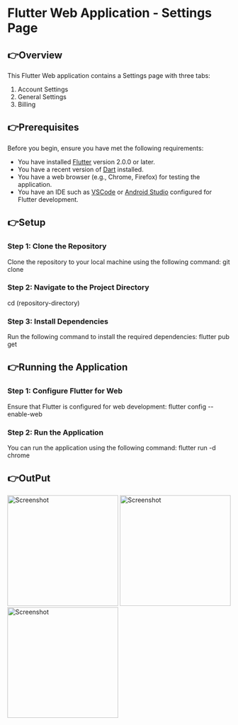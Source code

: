 # Flutter Web Application - Settings Page

## 👉Overview
This Flutter Web application contains a Settings page with three tabs: 
1. Account Settings
2. General Settings
3. Billing

## 👉Prerequisites
Before you begin, ensure you have met the following requirements:
- You have installed [Flutter](https://flutter.dev/docs/get-started/install) version 2.0.0 or later.
- You have a recent version of [Dart](https://dart.dev/get-dart) installed.
- You have a web browser (e.g., Chrome, Firefox) for testing the application.
- You have an IDE such as [VSCode](https://code.visualstudio.com/) or [Android Studio](https://developer.android.com/studio) configured for Flutter development.

## 👉Setup

### Step 1: Clone the Repository
Clone the repository to your local machine using the following command:
git clone <repository-url>
### Step 2: Navigate to the Project Directory
cd (repository-directory)
### Step 3: Install Dependencies
Run the following command to install the required dependencies:
flutter pub get
## 👉Running the Application
### Step 1: Configure Flutter for Web
Ensure that Flutter is configured for web development:
flutter config --enable-web
### Step 2: Run the Application
You can run the application using the following command:
flutter run -d chrome
## 👉OutPut

  <img src="https://github.com/user-attachments/assets/19367164-d233-42f8-a7c9-d1bae126250a" alt="Screenshot" width="250" height="250">
  <img src="https://github.com/user-attachments/assets/e9cf93e8-65d0-4e30-8fb1-a14bc6d7fc3c" alt="Screenshot" width="250" height="250 ">
  <img src="https://github.com/user-attachments/assets/c926e1c7-43de-4e19-bf25-079fdfcaa3e1" alt="Screenshot" width="250" height="250">

